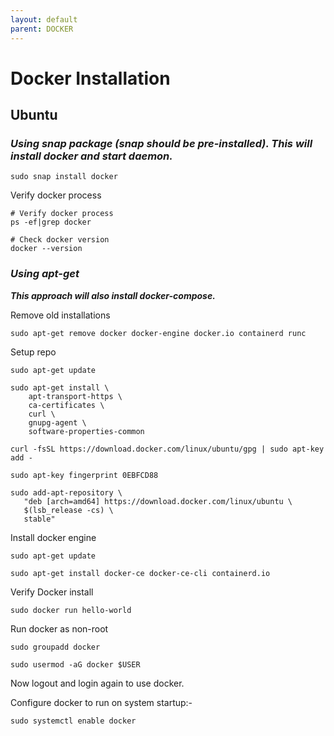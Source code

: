 ```yaml
---
layout: default
parent: DOCKER
---
```

# Docker Installation

## Ubuntu

### ***Using snap package (snap should be pre-installed). This will install docker and start daemon.***

```shell
sudo snap install docker
```

Verify docker process

```shell
# Verify docker process
ps -ef|grep docker

# Check docker version
docker --version
```

### ***Using apt-get***

***This approach will also install docker-compose.***

Remove old installations

```shell
sudo apt-get remove docker docker-engine docker.io containerd runc
```

Setup repo

```shell
sudo apt-get update

sudo apt-get install \
    apt-transport-https \
    ca-certificates \
    curl \
    gnupg-agent \
    software-properties-common

curl -fsSL https://download.docker.com/linux/ubuntu/gpg | sudo apt-key add -

sudo apt-key fingerprint 0EBFCD88

sudo add-apt-repository \
   "deb [arch=amd64] https://download.docker.com/linux/ubuntu \
   $(lsb_release -cs) \
   stable"
```

Install docker engine

```shell
sudo apt-get update

sudo apt-get install docker-ce docker-ce-cli containerd.io
```

Verify Docker install

```shell
sudo docker run hello-world
```

Run docker as non-root

```shell
sudo groupadd docker

sudo usermod -aG docker $USER
```

Now logout and login again to use docker.

Configure docker to run on system startup:-

```shell
sudo systemctl enable docker
```
